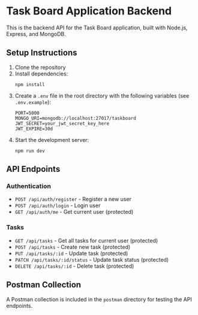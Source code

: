 # Task Board Application Backend

This is the backend API for the Task Board application, built with Node.js, Express, and MongoDB.

## Setup Instructions

1. Clone the repository
2. Install dependencies:
   ```
   npm install
   ```
3. Create a `.env` file in the root directory with the following variables (see `.env.example`):
   ```
   PORT=5000
   MONGO_URI=mongodb://localhost:27017/taskboard
   JWT_SECRET=your_jwt_secret_key_here
   JWT_EXPIRE=30d
   ```
4. Start the development server:
   ```
   npm run dev
   ```

## API Endpoints

### Authentication
- `POST /api/auth/register` - Register a new user
- `POST /api/auth/login` - Login user
- `GET /api/auth/me` - Get current user (protected)

### Tasks
- `GET /api/tasks` - Get all tasks for current user (protected)
- `POST /api/tasks` - Create new task (protected)
- `PUT /api/tasks/:id` - Update task (protected)
- `PATCH /api/tasks/:id/status` - Update task status (protected)
- `DELETE /api/tasks/:id` - Delete task (protected)

## Postman Collection
A Postman collection is included in the `postman` directory for testing the API endpoints.
